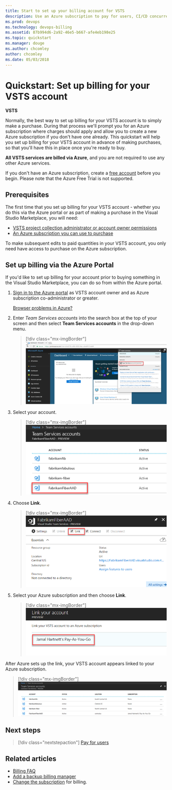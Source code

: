 ```yaml
---
title: Start to set up your billing account for VSTS
description: Use an Azure subscription to pay for users, CI/CD concurrency, extensions, and cloud-based load testing for VSTS (Visual Studio Team Services)
ms.prod: devops
ms.technology: devops-billing
ms.assetid: 87b994d6-2a92-46e5-b667-afe4eb198e25
ms.topic: quickstart
ms.manager: douge
ms.author: chcomley
author: chcomley
ms.date: 05/03/2018
---
```

[//]: # (monikerRange: 'vsts')

# Quickstart: Set up billing for your VSTS account

**VSTS**

Normally, the best way to set up billing for your VSTS account is to simply make a purchase. During that process we'll prompt you for an Azure subscription where charges should apply and allow you to create a new Azure subscription if you don't have one already.
This quickstart will help you set up billing for your VSTS account in advance of making purchases, so that you'll have this in place once you're ready to buy.

**All VSTS services are billed via Azure**, and you are not required to use any other Azure services.

If you don't have an Azure subscription, create a [free account](https://azure.microsoft.com/en-us/free/?WT.mc_id=A261C142F) before you begin. Please note that the Azure Free Trial is not supported.

## Prerequisites

The first time that you set up billing for your VSTS account - whether you do this via the Azure portal or as part of making a purchase in the Visual Studio Marketplace, you will need:

* [VSTS project collection administrator or account owner permissions](../accounts/faq-add-delete-users.md#find-owner)
* [An Azure subscription you can use to purchase](https://docs.microsoft.com/en-us/vsts/billing/add-backup-billing-managers?view=vsts)

To make subsequent edits to paid quantities in your VSTS account, you only need have access to purchase on the Azure subscription.

## Set up billing via the Azure Portal

If you'd like to set up billing for your account prior to buying something in the Visual Studio Marketplace, you can do so from within the Azure portal.

1. [Sign in to the Azure portal](https://portal.azure.com/) as VSTS account owner and as Azure subscription co-administrator or greater.

    [Browser problems in Azure?](https://azure.microsoft.com/documentation/articles/azure-preview-portal-supported-browsers-devices/)

2. Enter *Team Services accounts* into the search box at the top of your screen and then select **Team Services accounts** in the drop-down menu.

    > [!div class="mx-imgBorder"]
![More services, Developer tools, VSTS accounts, select your account](_img/set-up-billing/azure-portal-team-services-accounts.png)

3. Select your account.

   > [!div class="mx-imgBorder"]
![Azure portal select your account](_img/set-up-billing/azure-portal-select-your-account.png)

4. Choose **Link**.

    > [!div class="mx-imgBorder"]
![Choose Link button over middle panel](_img/set-up-billing/azure-portal-select-link.png)

5. Select your Azure subscription and then choose **Link**.

   > [!div class="mx-imgBorder"]
![Select an Azure subscription](_img/set-up-billing/azure-portal-select-subscription.png)

 After Azure sets up the link, your VSTS account appears linked to your Azure subscription.

> [!div class="mx-imgBorder"]
![Your VSTS account is now linked to your Azure subscription](_img/set-up-billing/azure-portal-linked-to-vsts-account.png)

## Next steps

> [!div class="nextstepaction"]
> [Pay for users](buy-basic-access-add-users.md)

## Related articles

* [Billing FAQ](https://docs.microsoft.com/en-us/vsts/billing/vsts-billing-faq?view=vsts)
* [Add a backup billing manager](add-backup-billing-managers.md)
* [Change the subscription](https://docs.microsoft.com/en-us/vsts/billing/change-azure-subscription?view=vsts) for billing.
